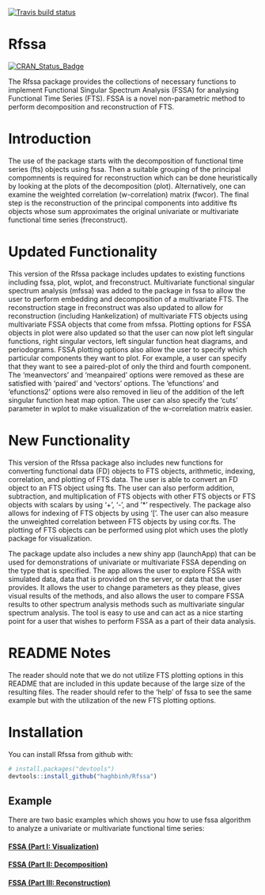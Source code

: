 <!-- badges: start -->
[![Travis build status](https://travis-ci.org/haghbinh/Rfssa.svg?branch=master)](https://travis-ci.org/haghbinh/Rfssa)
<!-- badges: end -->

<!-- README.md is generated from README.Rmd. Please edit that file -->

# Rfssa
[![CRAN_Status_Badge](http://www.r-pkg.org/badges/version/devtools)](https://cran.r-project.org/package=Rfss)

The Rfssa package provides the collections of necessary functions to
implement Functional Singular Spectrum Analysis (FSSA) for analysing
Functional Time Series (FTS). FSSA is a novel non-parametric method to
perform decomposition and reconstruction of FTS.

# Introduction

The use of the package starts with the decomposition of functional time
series (fts) objects using fssa. Then a suitable grouping of the
principal compomnents is required for reconstruction which can be done
heuristically by looking at the plots of the decomposition (plot).
Alternatively, one can examine the weighted correlation (w-correlation)
matrix (fwcor). The final step is the reconstruction of the principal
components into additive fts objects whose sum approximates the original
univariate or multivariate functional time series (freconstruct).

# Updated Functionality

This version of the Rfssa package includes updates to existing functions
including fssa, plot, wplot, and freconstruct. Multivariate functional
singular spectrum analysis (mfssa) was added to the package in fssa to
allow the user to perform embedding and decomposition of a multivariate
FTS. The reconstruction stage in freconstruct was also updated to allow
for reconstruction (including Hankelization) of multivariate FTS objects
using multivariate FSSA objects that come from mfssa. Plotting options
for FSSA objects in plot were also updated so that the user can now plot
left singular functions, right singular vectors, left singular function
heat diagrams, and periodograms. FSSA plotting options also allow the
user to specify which particular components they want to plot. For
example, a user can specify that they want to see a paired-plot of only
the third and fourth component. The ‘meanvectors’ and ‘meanpaired’
options were removed as these are satisfied with ‘paired’ and ‘vectors’
options. The ‘efunctions’ and ‘efunctions2’ options were also removed in
lieu of the addition of the left singular function heat map option. The
user can also specify the ‘cuts’ parameter in wplot to make
visualization of the w-correlation matrix easier.

# New Functionality

This version of the Rfssa package also includes new functions for
converting functional data (FD) objects to FTS objects, arithmetic,
indexing, correlation, and plotting of FTS data. The user is able to
convert an FD object to an FTS object using fts. The user can also
perform addition, subtraction, and multiplication of FTS objects with
other FTS objects or FTS objects with scalars by using ‘+’, ‘-’, and
’\*’ respectively. The package also allows for indexing of FTS
objects by using ‘\[’. The user can also measure the unweighted
correlation between FTS objects by using cor.fts. The plotting of FTS
objects can be performed using plot which uses the plotly package for
visualization.

The package update also includes a new shiny app (launchApp) that can be
used for demonstrations of univariate or multivariate FSSA depending on
the type that is specified. The app allows the user to explore FSSA with
simulated data, data that is provided on the server, or data that the
user provides. It allows the user to change parameters as they please,
gives visual results of the methods, and also allows the user to compare
FSSA results to other spectrum analysis methods such as multivariate
singular spectrum analysis. The tool is easy to use and can act as a
nice starting point for a user that wishes to perform FSSA as a part of
their data analysis.

# README Notes

The reader should note that we do not utilize FTS plotting options in
this README that are included in this update because of the large size
of the resulting files. The reader should refer to the ‘help’ of fssa to
see the same example but with the utilization of the new FTS plotting
options.

# Installation

You can install Rfssa from github with:

``` r
# install.packages("devtools")
devtools::install_github("haghbinh/Rfssa")
```

## Example

There are two basic examples which shows you how to use fssa algorithm
to analyze a univariate or multivariate functional time
series:

#### [FSSA (Part I: Visualization)](https://haghbinh.github.io/FSSA_report/part_1_visualization.html)
#### [FSSA (Part II: Decomposition)](https://haghbinh.github.io/FSSA_report/part_2_decomposition.html)
#### [FSSA (Part III: Reconstruction)](https://haghbinh.github.io/FSSA_report/part_3_reconstruction.html)
